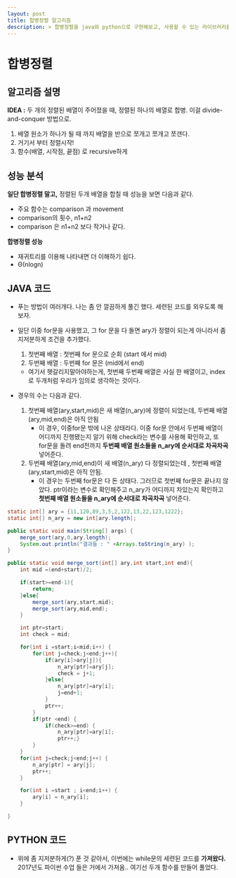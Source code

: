 ```yaml
---
layout: post
title: 합병정렬 알고리즘
description: > 합병정렬을 java와 python으로 구현해보고, 사용할 수 있는 라이브러리를 알아본다
---
```


# 합병정렬

## **알고리즘 설명**

**IDEA :** 두 개의 정렬된 배열이 주어졌을 때, 정렬된 하나의 배열로 합병. 이걸 divide-and-conquer 방법으로.

1. 배열 원소가 하나가 될 때 까지 배열을 반으로 쪼개고 쪼개고 쪼갠다.
2. 거기서 부터 정렬시작! 
3. 함수(배열, 시작점, 끝점) 로 recursive하게 

## **성능 분석**

**일단 합병정렬 말고,** 정렬된 두개 배열을 합칠 때 성능을 보면 다음과 같다. 

- 주요 함수는 comparison 과 movement
- comparison의 횟수, n1+n2
- comparison 은 n1+n2 보다 작거나 같다.

**합병정렬 성능**

- 재귀트리를 이용해 나타내면 더 이해하기 쉽다.
- Θ(nlogn)

## **JAVA 코드**

- 푸는 방법이 여러개다. 나는 좀 안 깔끔하게 풀긴 했다. 세련된 코드를 외우도록 해보자.

- 일단 이중 for문을 사용했고, 그 for 문을 다 돌면 ary가 정렬이 되는게 아니라서 좀 지저분하게 조건을 추가했다.

  1. 첫번째 배열 : 첫번째 for 문으로 순회 (start 에서 mid)
  2. 두번째 배열 : 두번째 for 문은 (mid에서 end)

  - 여기서 헷갈리지말아야하는게, 첫번째 두번째 배열은 사실 한 배열이고, index로 두개처럼 우리가 임의로 생각하는 것이다.

- 경우의 수는 다음과 같다. 

  1. 첫번째 배열(ary,start,mid)은 새 배열(n_ary)에 정렬이 되었는데, 두번째 배열(ary,mid,end)은 아직 안됨  
     - 이 경우, 이중for문 밖에 나온 상태라다. 이중 for문 안에서 두번째 배열이 어디까지 진행됐는지 알기 위해 check라는 변수를 사용해 확인하고, 또 for문을 돌려 end전까지 **두번째 배열 원소들을 n_ary에 순서대로 차곡차곡** 넣어준다.
  2. 두번째 배열(ary,mid,end)이 새 배열(n_ary) 다 정렬되었는데 , 첫번째 배열(ary,start,mid)은 아직 안됨.
     - 이 경우는 두번째 for문은 다 돈 상태다. 그러므로 첫번째 for문은 끝나지 않았다. ptr이라는 변수로 확인해주고 n_ary가 어디까지 차있는지 확인하고 **첫번째 배열 원소들을 n_ary에 순서대로 차곡차곡** 넣어준다.

```java
static int[] ary = {11,120,89,3,5,2,122,13,22,123,1222};
static int[] n_ary = new int[ary.length];

public static void main(String[] args) {
    merge_sort(ary,0,ary.length);
    System.out.println("결과들 : " +Arrays.toString(n_ary) );
}

public static void merge_sort(int[] ary,int start,int end){
    int mid =(end+start)/2;

    if(start>=end-1){
        return;
    }else{
        merge_sort(ary,start,mid);
        merge_sort(ary,mid,end);
    }

    int ptr=start;
    int check = mid;

    for(int i =start;i<mid;i++) {
        for(int j=check;j<end;j++){
            if(ary[i]>ary[j]){
                n_ary[ptr]=ary[j];
                check = j+1;
            }else{
                n_ary[ptr]=ary[i];
                j=end+1;
            }
            ptr++;
        }
        if(ptr <end) {
            if(check>=end) {
                n_ary[ptr]=ary[i];
                ptr++;}
        }
    }
    for(int j=check;j<end;j++) {
        n_ary[ptr] = ary[j];
        ptr++;
    }

    for(int i =start ; i<end;i++) {
        ary[i] = n_ary[i];
    }	

}
```

## **PYTHON 코드**

- 위에 좀 지저분하게(?) 푼 것 같아서, 이번에는 while문의 세련된 코드를 **가져왔다.** 2017년도 파이썬 수업 들은 거에서 가져옴.. 여기선 두개 함수를 만들어 풀었다.

```python

```

